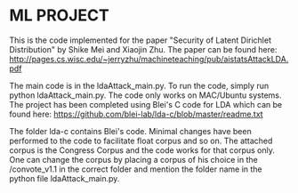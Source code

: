 # ML PROJECT

This is the code implemented for the paper "Security of Latent Dirichlet Distribution" by Shike Mei and Xiaojin Zhu.
The paper can be found here: http://pages.cs.wisc.edu/~jerryzhu/machineteaching/pub/aistatsAttackLDA.pdf

The main code is in the ldaAttack_main.py. To run the code, simply run python ldaAttack_main.py.
The code only works on MAC/Ubuntu systems. The project has been completed using Blei's C code for LDA which can be found here:
https://github.com/blei-lab/lda-c/blob/master/readme.txt

The folder lda-c contains Blei's code. Minimal changes have been performed to the code to facilitate float corpus and so on. The attached corpus is the Congress Corpus and the code works for that corpus only. One can change the corpus by placing a corpus of his choice in the /convote_v1.1 in the correct folder and mention the folder name in the python file ldaAttack_main.py.
